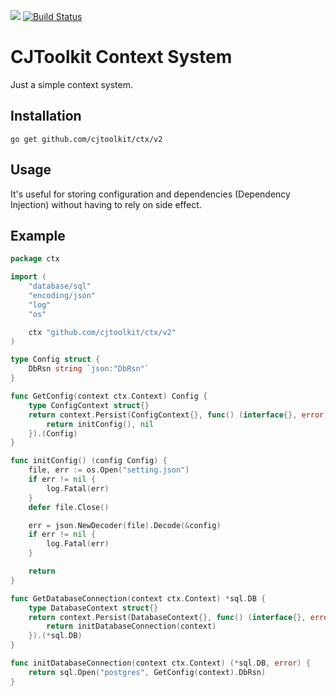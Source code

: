 [![](https://godoc.org/github.com/cjtoolkit/ctx?status.svg)](http://godoc.org/github.com/cjtoolkit/ctx)
[![Build Status](https://travis-ci.org/cjtoolkit/ctx.svg?branch=master)](https://travis-ci.org/cjtoolkit/ctx)

# CJToolkit Context System

Just a simple context system.

## Installation

`go get github.com/cjtoolkit/ctx/v2`

## Usage

It's useful for storing configuration and dependencies (Dependency Injection) without having to rely on side effect.

## Example

```go
package ctx

import (
	"database/sql"
	"encoding/json"
	"log"
	"os"

	ctx "github.com/cjtoolkit/ctx/v2"
)

type Config struct {
	DbRsn string `json:"DbRsn"`
}

func GetConfig(context ctx.Context) Config {
	type ConfigContext struct{}
	return context.Persist(ConfigContext{}, func() (interface{}, error) {
		return initConfig(), nil
	}).(Config)
}

func initConfig() (config Config) {
	file, err := os.Open("setting.json")
	if err != nil {
		log.Fatal(err)
	}
	defer file.Close()

	err = json.NewDecoder(file).Decode(&config)
	if err != nil {
		log.Fatal(err)
	}

	return
}

func GetDatabaseConnection(context ctx.Context) *sql.DB {
	type DatabaseContext struct{}
	return context.Persist(DatabaseContext{}, func() (interface{}, error) {
		return initDatabaseConnection(context)
	}).(*sql.DB)
}

func initDatabaseConnection(context ctx.Context) (*sql.DB, error) {
	return sql.Open("postgres", GetConfig(context).DbRsn)
}
```
